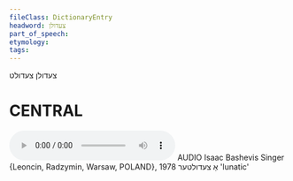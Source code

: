 ```yaml
---
fileClass: DictionaryEntry
headword: צעדולן
part_of_speech: 
etymology: 
tags: 
---
```

צעדולן
צעדולט

CENTRAL
========

<audio controls src="https://ia801503.us.archive.org/5/items/BashevisLexicon/ATsedulter-IsaacBashevisSinger1978.mp3"></audio>
AUDIO Isaac Bashevis Singer {Leoncin, Radzymin, Warsaw, POLAND}, 1978
אַ צעדולטער 'lunatic'